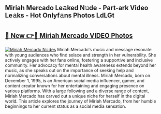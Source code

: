 ## Miriah Mercado Le𝚊ked N𝚞de - Part-ark Video Le𝚊ks - Hot Onlyf𝚊ns Photos LdLGt

# <h2><a href="http://ac45475.deff.icu/?id=Miriah+Mercado">🔗 New 👉🔴 Miriah Mercado VIDEO Photos</a></h2>

[![Miriah Mercado N𝚞des](https://i.imgur.com/rIISA9y.gif)](http://ac45475.deff.icu/?id=Miriah+Mercado)
Miriah Mercado's music and message resonate with young audiences who find solace and strength in her vulnerability. She actively engages with her fans online, fostering a supportive and inclusive community. Her advocacy for mental health awareness extends beyond her music, as she speaks out on the importance of seeking help and normalizing conversations about mental illness. Miriah Mercado, born on December 1, 1995, is an American social media influencer, gamer, and content creator known for her entertaining and engaging presence on various platforms. With a large following and a diverse range of content, Miriah Mercado has carved out a unique niche for herself in the digital world. This article explores the journey of Miriah Mercado, from her humble beginnings to her current status as a social media sensation.
